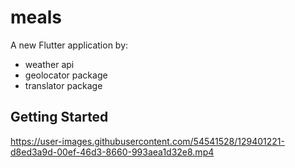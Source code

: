 # meals

A new Flutter application by:
- weather api
- geolocator package
- translator package

## Getting Started



https://user-images.githubusercontent.com/54541528/129401221-d8ed3a9d-00ef-46d3-8660-993aea1d32e8.mp4

